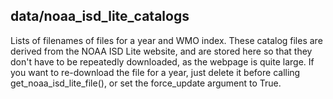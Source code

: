 data/noaa_isd_lite_catalogs
----------------------------
Lists of filenames of files for a year and WMO index. These catalog files are derived from
the NOAA ISD Lite website, and are stored here so that they don't have to be repeatedly
downloaded, as the webpage is quite large. If you want to re-download the file for a year,
just delete it before calling get_noaa_isd_lite_file(), or set the force_update argument
to True.
